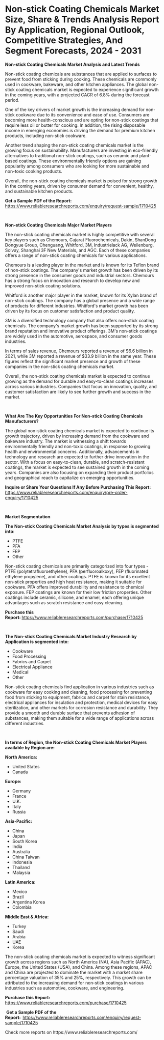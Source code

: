 <p><h1>Non-stick Coating Chemicals Market Size, Share & Trends Analysis Report By Application, Regional Outlook, Competitive Strategies, And Segment Forecasts, 2024 - 2031</h1></p><p><strong>Non-stick Coating Chemicals Market Analysis and Latest Trends</strong></p>
<p><p>Non-stick coating chemicals are substances that are applied to surfaces to prevent food from sticking during cooking. These chemicals are commonly used in cookware, bakeware, and other kitchen appliances. The global non-stick coating chemicals market is expected to experience significant growth in the coming years, with a projected CAGR of 6.8% during the forecast period.</p><p>One of the key drivers of market growth is the increasing demand for non-stick cookware due to its convenience and ease of use. Consumers are becoming more health-conscious and are opting for non-stick coatings that require less oil or butter for cooking. In addition, the rising disposable income in emerging economies is driving the demand for premium kitchen products, including non-stick cookware.</p><p>Another trend shaping the non-stick coating chemicals market is the growing focus on sustainability. Manufacturers are investing in eco-friendly alternatives to traditional non-stick coatings, such as ceramic and plant-based coatings. These environmentally friendly options are gaining popularity among consumers who are looking for more sustainable and non-toxic cooking products.</p><p>Overall, the non-stick coating chemicals market is poised for strong growth in the coming years, driven by consumer demand for convenient, healthy, and sustainable kitchen products.</p></p>
<p><strong>Get a Sample PDF of the Report:&nbsp;</strong> <a href="https://www.reliableresearchreports.com/enquiry/request-sample/1710425">https://www.reliableresearchreports.com/enquiry/request-sample/1710425</a></p>
<p>&nbsp;</p>
<p><strong>Non-stick Coating Chemicals Major Market Players</strong></p>
<p><p>The non-stick coating chemicals market is highly competitive with several key players such as Chemours, Gujarat Fluorochemicals, Dakin, ShanDong Dongyue Group, Chenguang, Whitford, 3M, Industrielack AG, Weilenburg, Solvay, Shanghai 3F New Materials, and AGC. Each of these companies offers a range of non-stick coating chemicals for various applications.</p><p>Chemours is a leading player in the market and is known for its Teflon brand of non-stick coatings. The company's market growth has been driven by its strong presence in the consumer goods and industrial sectors. Chemours has a strong focus on innovation and research to develop new and improved non-stick coating solutions.</p><p>Whitford is another major player in the market, known for its Xylan brand of non-stick coatings. The company has a global presence and a wide range of products for different industries. Whitford's market growth has been driven by its focus on customer satisfaction and product quality.</p><p>3M is a diversified technology company that also offers non-stick coating chemicals. The company's market growth has been supported by its strong brand reputation and innovative product offerings. 3M's non-stick coatings are widely used in the automotive, aerospace, and consumer goods industries.</p><p>In terms of sales revenue, Chemours reported a revenue of $6.6 billion in 2021, while 3M reported a revenue of $33.9 billion in the same year. These figures reflect the significant market presence and growth of these companies in the non-stick coating chemicals market.</p><p>Overall, the non-stick coating chemicals market is expected to continue growing as the demand for durable and easy-to-clean coatings increases across various industries. Companies that focus on innovation, quality, and customer satisfaction are likely to see further growth and success in the market.</p></p>
<p>&nbsp;</p>
<p><strong>What Are The Key Opportunities For Non-stick Coating Chemicals Manufacturers?</strong></p>
<p><p>The global non-stick coating chemicals market is expected to continue its growth trajectory, driven by increasing demand from the cookware and bakeware industry. The market is witnessing a shift towards environmentally friendly and non-toxic coatings, in response to growing health and environmental concerns. Additionally, advancements in technology and research are expected to further drive innovation in the sector. With a focus on easy-to-clean, durable, and scratch-resistant coatings, the market is expected to see sustained growth in the coming years. Companies are also focusing on expanding their product portfolios and geographical reach to capitalize on emerging opportunities.</p></p>
<p><strong>Inquire or Share Your Questions If Any Before Purchasing This Report:</strong> <a href="https://www.reliableresearchreports.com/enquiry/pre-order-enquiry/1710425">https://www.reliableresearchreports.com/enquiry/pre-order-enquiry/1710425</a></p>
<p>&nbsp;</p>
<p><strong>Market Segmentation</strong></p>
<p><strong>The Non-stick Coating Chemicals Market Analysis by types is segmented into:</strong></p>
<p><ul><li>PTFE</li><li>PFA</li><li>FEP</li><li>Other</li></ul></p>
<p><p>Non-stick coating chemicals are primarily categorized into four types - PTFE (polytetrafluoroethylene), PFA (perfluoroalkoxy), FEP (fluorinated ethylene propylene), and other coatings. PTFE is known for its excellent non-stick properties and high heat resistance, making it suitable for cookware. PFA offers improved durability and resistance to chemical exposure. FEP coatings are known for their low friction properties. Other coatings include ceramic, silicone, and enamel, each offering unique advantages such as scratch resistance and easy cleaning.</p></p>
<p><strong>Purchase this Report:&nbsp;</strong><a href="https://www.reliableresearchreports.com/purchase/1710425">https://www.reliableresearchreports.com/purchase/1710425</a></p>
<p>&nbsp;</p>
<p><strong>The Non-stick Coating Chemicals Market Industry Research by Application is segmented into:</strong></p>
<p><ul><li>Cookware</li><li>Food Processing</li><li>Fabrics and Carpet</li><li>Electrical Appliance</li><li>Medical</li><li>Other</li></ul></p>
<p><p>Non-stick coating chemicals find application in various industries such as cookware for easy cooking and cleaning, food processing for preventing food from sticking to equipment, fabrics and carpet for stain resistance, electrical appliances for insulation and protection, medical devices for easy sterilization, and other markets for corrosion resistance and durability. They provide a smooth and durable surface that prevents adhesion of substances, making them suitable for a wide range of applications across different industries.</p></p>
<p>&nbsp;</p>
<p><strong>In terms of Region, the Non-stick Coating Chemicals Market Players available by Region are:</strong></p>
<p>
    <p> <strong> North America: </strong>
        <ul>
            <li>United States</li>
            <li>Canada</li>
        </ul>
        </p> 
    <p> <strong> Europe: </strong>
        <ul>
            <li>Germany</li>
            <li>France</li>
            <li>U.K.</li>
            <li>Italy</li>
            <li>Russia</li>
        </ul>
        </p> 
    <p> <strong> Asia-Pacific: </strong>
        <ul>
            <li>China</li>
            <li>Japan</li>
            <li>South Korea</li>
            <li>India</li>
            <li>Australia</li>
            <li>China Taiwan</li>
            <li>Indonesia</li>
            <li>Thailand</li>
            <li>Malaysia</li>
        </ul>
        </p> 
    <p> <strong> Latin America: </strong>
        <ul>
            <li>Mexico</li>
            <li>Brazil</li>
            <li>Argentina Korea</li>
            <li>Colombia</li>
        </ul>
        </p> 
    <p> <strong> Middle East & Africa: </strong>
        <ul>
            <li>Turkey</li>
            <li>Saudi</li>
            <li>Arabia</li>
            <li>UAE</li>
            <li>Korea</li>
        </ul>
    </p>
    </p>
<p><p>The non-stick coating chemicals market is expected to witness significant growth across regions such as North America (NA), Asia Pacific (APAC), Europe, the United States (USA), and China. Among these regions, APAC and China are projected to dominate the market with a market share percentage valuation of 35% and 25%, respectively. This growth can be attributed to the increasing demand for non-stick coatings in various industries such as automotive, cookware, and engineering.</p></p>
<p><strong>Purchase this Report: </strong><a href="https://www.reliableresearchreports.com/purchase/1710425">https://www.reliableresearchreports.com/purchase/1710425</a></p>
<p>&nbsp;<strong>Get a Sample PDF of the Report:&nbsp;&nbsp;</strong><a href="https://www.reliableresearchreports.com/enquiry/request-sample/1710425">https://www.reliableresearchreports.com/enquiry/request-sample/1710425</a></p>
<p><strong></strong></p>
<p>Check more reports on https://www.reliableresearchreports.com/</p>